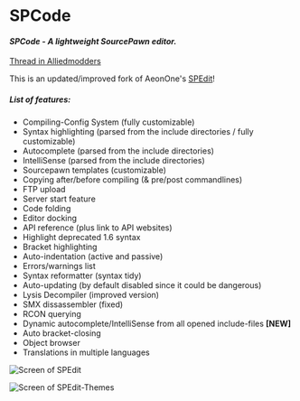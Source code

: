 # SPCode
#### _SPCode - A lightweight SourcePawn editor._
[Thread in Alliedmodders](https://forums.alliedmods.net/showthread.php?p=2693577)

This is an updated/improved fork of AeonOne's [SPEdit](https://forums.alliedmods.net/showthread.php?t=259917)!
##### List of features:
* Compiling-Config System (fully customizable)
* Syntax highlighting (parsed from the include directories / fully customizable)
* Autocomplete (parsed from the include directories)
* IntelliSense (parsed from the include directories)
* Sourcepawn templates (customizable)
* Copying after/before compiling (& pre/post commandlines)
* FTP upload
* Server start feature
* Code folding
* Editor docking
* API reference (plus link to API websites)
* Highlight deprecated 1.6 syntax
* Bracket highlighting
* Auto-indentation (active and passive)
* Errors/warnings list
* Syntax reformatter (syntax tidy)
* Auto-updating (by default disabled since it could be dangerous)
* Lysis Decompiler (improved version)
* SMX dissassembler (fixed)
* RCON querying
* Dynamic autocomplete/IntelliSense from all opened include-files **[NEW]**
* Auto bracket-closing
* Object browser
* Translations in multiple languages

![Screen of SPEdit](http://i.imgur.com/69M45hz.png)

![Screen of SPEdit-Themes](http://i.imgur.com/HfkpVut.png)
 
